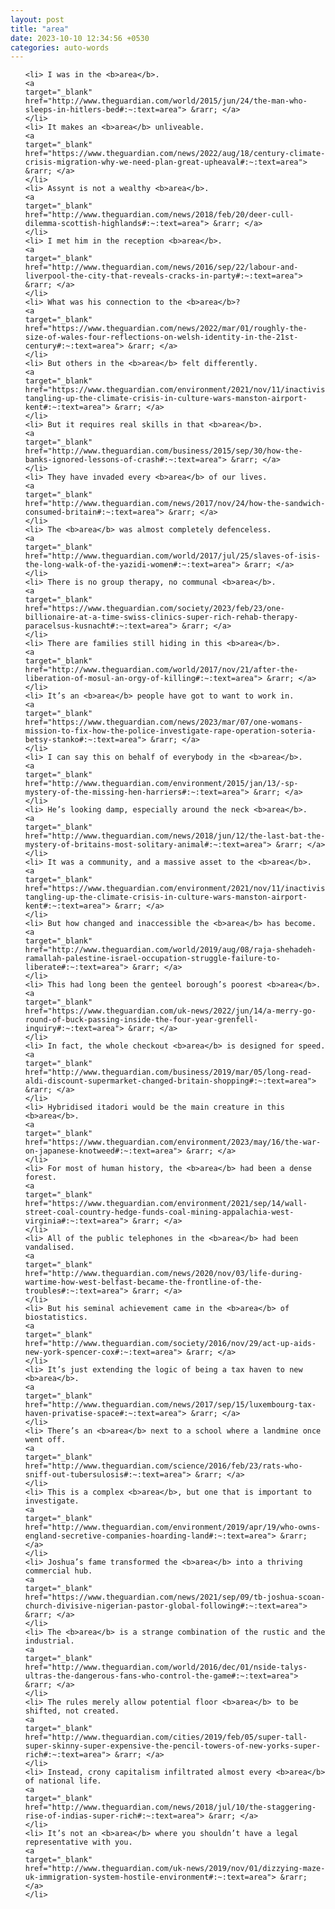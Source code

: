 ```yaml
---
layout: post
title: "area"
date: 2023-10-10 12:34:56 +0530
categories: auto-words
---
```

<ol>

    <li> I was in the <b>area</b>.
    <a 
    target="_blank" 
    href="http://www.theguardian.com/world/2015/jun/24/the-man-who-sleeps-in-hitlers-bed#:~:text=area"> &rarr; </a>
    </li>
    <li> It makes an <b>area</b> unliveable.
    <a 
    target="_blank" 
    href="https://www.theguardian.com/news/2022/aug/18/century-climate-crisis-migration-why-we-need-plan-great-upheaval#:~:text=area"> &rarr; </a>
    </li>
    <li> Assynt is not a wealthy <b>area</b>.
    <a 
    target="_blank" 
    href="http://www.theguardian.com/news/2018/feb/20/deer-cull-dilemma-scottish-highlands#:~:text=area"> &rarr; </a>
    </li>
    <li> I met him in the reception <b>area</b>.
    <a 
    target="_blank" 
    href="http://www.theguardian.com/news/2016/sep/22/labour-and-liverpool-the-city-that-reveals-cracks-in-party#:~:text=area"> &rarr; </a>
    </li>
    <li> What was his connection to the <b>area</b>?
    <a 
    target="_blank" 
    href="https://www.theguardian.com/news/2022/mar/01/roughly-the-size-of-wales-four-reflections-on-welsh-identity-in-the-21st-century#:~:text=area"> &rarr; </a>
    </li>
    <li> But others in the <b>area</b> felt differently.
    <a 
    target="_blank" 
    href="https://www.theguardian.com/environment/2021/nov/11/inactivists-tangling-up-the-climate-crisis-in-culture-wars-manston-airport-kent#:~:text=area"> &rarr; </a>
    </li>
    <li> But it requires real skills in that <b>area</b>.
    <a 
    target="_blank" 
    href="http://www.theguardian.com/business/2015/sep/30/how-the-banks-ignored-lessons-of-crash#:~:text=area"> &rarr; </a>
    </li>
    <li> They have invaded every <b>area</b> of our lives.
    <a 
    target="_blank" 
    href="http://www.theguardian.com/news/2017/nov/24/how-the-sandwich-consumed-britain#:~:text=area"> &rarr; </a>
    </li>
    <li> The <b>area</b> was almost completely defenceless.
    <a 
    target="_blank" 
    href="http://www.theguardian.com/world/2017/jul/25/slaves-of-isis-the-long-walk-of-the-yazidi-women#:~:text=area"> &rarr; </a>
    </li>
    <li> There is no group therapy, no communal <b>area</b>.
    <a 
    target="_blank" 
    href="https://www.theguardian.com/society/2023/feb/23/one-billionaire-at-a-time-swiss-clinics-super-rich-rehab-therapy-paracelsus-kusnacht#:~:text=area"> &rarr; </a>
    </li>
    <li> There are families still hiding in this <b>area</b>.
    <a 
    target="_blank" 
    href="http://www.theguardian.com/world/2017/nov/21/after-the-liberation-of-mosul-an-orgy-of-killing#:~:text=area"> &rarr; </a>
    </li>
    <li> It’s an <b>area</b> people have got to want to work in.
    <a 
    target="_blank" 
    href="https://www.theguardian.com/news/2023/mar/07/one-womans-mission-to-fix-how-the-police-investigate-rape-operation-soteria-betsy-stanko#:~:text=area"> &rarr; </a>
    </li>
    <li> I can say this on behalf of everybody in the <b>area</b>.
    <a 
    target="_blank" 
    href="http://www.theguardian.com/environment/2015/jan/13/-sp-mystery-of-the-missing-hen-harriers#:~:text=area"> &rarr; </a>
    </li>
    <li> He’s looking damp, especially around the neck <b>area</b>.
    <a 
    target="_blank" 
    href="http://www.theguardian.com/news/2018/jun/12/the-last-bat-the-mystery-of-britains-most-solitary-animal#:~:text=area"> &rarr; </a>
    </li>
    <li> It was a community, and a massive asset to the <b>area</b>.
    <a 
    target="_blank" 
    href="https://www.theguardian.com/environment/2021/nov/11/inactivists-tangling-up-the-climate-crisis-in-culture-wars-manston-airport-kent#:~:text=area"> &rarr; </a>
    </li>
    <li> But how changed and inaccessible the <b>area</b> has become.
    <a 
    target="_blank" 
    href="http://www.theguardian.com/world/2019/aug/08/raja-shehadeh-ramallah-palestine-israel-occupation-struggle-failure-to-liberate#:~:text=area"> &rarr; </a>
    </li>
    <li> This had long been the genteel borough’s poorest <b>area</b>.
    <a 
    target="_blank" 
    href="https://www.theguardian.com/uk-news/2022/jun/14/a-merry-go-round-of-buck-passing-inside-the-four-year-grenfell-inquiry#:~:text=area"> &rarr; </a>
    </li>
    <li> In fact, the whole checkout <b>area</b> is designed for speed.
    <a 
    target="_blank" 
    href="http://www.theguardian.com/business/2019/mar/05/long-read-aldi-discount-supermarket-changed-britain-shopping#:~:text=area"> &rarr; </a>
    </li>
    <li> Hybridised itadori would be the main creature in this <b>area</b>.
    <a 
    target="_blank" 
    href="https://www.theguardian.com/environment/2023/may/16/the-war-on-japanese-knotweed#:~:text=area"> &rarr; </a>
    </li>
    <li> For most of human history, the <b>area</b> had been a dense forest.
    <a 
    target="_blank" 
    href="https://www.theguardian.com/environment/2021/sep/14/wall-street-coal-country-hedge-funds-coal-mining-appalachia-west-virginia#:~:text=area"> &rarr; </a>
    </li>
    <li> All of the public telephones in the <b>area</b> had been vandalised.
    <a 
    target="_blank" 
    href="http://www.theguardian.com/news/2020/nov/03/life-during-wartime-how-west-belfast-became-the-frontline-of-the-troubles#:~:text=area"> &rarr; </a>
    </li>
    <li> But his seminal achievement came in the <b>area</b> of biostatistics.
    <a 
    target="_blank" 
    href="http://www.theguardian.com/society/2016/nov/29/act-up-aids-new-york-spencer-cox#:~:text=area"> &rarr; </a>
    </li>
    <li> It’s just extending the logic of being a tax haven to new <b>area</b>.
    <a 
    target="_blank" 
    href="http://www.theguardian.com/news/2017/sep/15/luxembourg-tax-haven-privatise-space#:~:text=area"> &rarr; </a>
    </li>
    <li> There’s an <b>area</b> next to a school where a landmine once went off.
    <a 
    target="_blank" 
    href="http://www.theguardian.com/science/2016/feb/23/rats-who-sniff-out-tubersulosis#:~:text=area"> &rarr; </a>
    </li>
    <li> This is a complex <b>area</b>, but one that is important to investigate.
    <a 
    target="_blank" 
    href="http://www.theguardian.com/environment/2019/apr/19/who-owns-england-secretive-companies-hoarding-land#:~:text=area"> &rarr; </a>
    </li>
    <li> Joshua’s fame transformed the <b>area</b> into a thriving commercial hub.
    <a 
    target="_blank" 
    href="https://www.theguardian.com/news/2021/sep/09/tb-joshua-scoan-church-divisive-nigerian-pastor-global-following#:~:text=area"> &rarr; </a>
    </li>
    <li> The <b>area</b> is a strange combination of the rustic and the industrial.
    <a 
    target="_blank" 
    href="http://www.theguardian.com/world/2016/dec/01/nside-talys-ultras-the-dangerous-fans-who-control-the-game#:~:text=area"> &rarr; </a>
    </li>
    <li> The rules merely allow potential floor <b>area</b> to be shifted, not created.
    <a 
    target="_blank" 
    href="http://www.theguardian.com/cities/2019/feb/05/super-tall-super-skinny-super-expensive-the-pencil-towers-of-new-yorks-super-rich#:~:text=area"> &rarr; </a>
    </li>
    <li> Instead, crony capitalism infiltrated almost every <b>area</b> of national life.
    <a 
    target="_blank" 
    href="http://www.theguardian.com/news/2018/jul/10/the-staggering-rise-of-indias-super-rich#:~:text=area"> &rarr; </a>
    </li>
    <li> It’s not an <b>area</b> where you shouldn’t have a legal representative with you.
    <a 
    target="_blank" 
    href="http://www.theguardian.com/uk-news/2019/nov/01/dizzying-maze-uk-immigration-system-hostile-environment#:~:text=area"> &rarr; </a>
    </li>